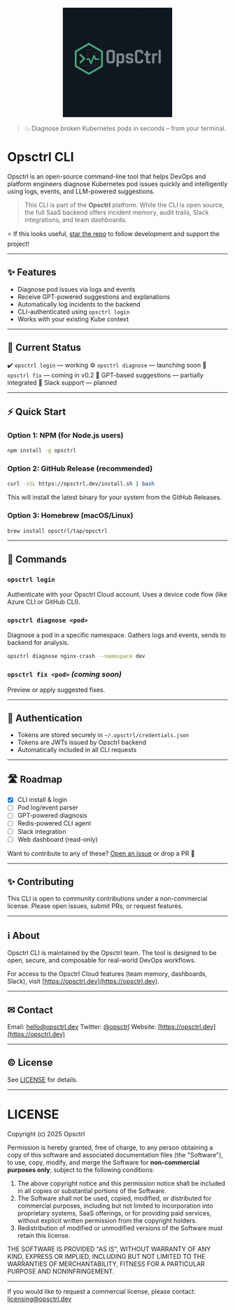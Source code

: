 <p align="center">
  <img src="assets/logo.png" alt="OpsCtrl Logo" width="250" />
</p>

> 💥 Diagnose broken Kubernetes pods in seconds – from your terminal.

# Opsctrl CLI

Opsctrl is an open-source command-line tool that helps DevOps and platform engineers diagnose Kubernetes pod issues quickly and intelligently using logs, events, and LLM-powered suggestions.

> This CLI is part of the **Opsctrl** platform. While the CLI is open source, the full SaaS backend offers incident memory, audit trails, Slack integrations, and team dashboards.

⭐ If this looks useful, [star the repo](https://github.com/Hillyon-Labs/opsctrl_cli) to follow development and support the project!

---

## ✨ Features

* Diagnose pod issues via logs and events
* Receive GPT-powered suggestions and explanations
* Automatically log incidents to the backend
* CLI-authenticated using `opsctrl login`
* Works with your existing Kube context

---

## 🧪 Current Status

✔️ `opsctrl login` — working
⚙️ `opsctrl diagnose` — launching soon
🚧 `opsctrl fix` — coming in v0.2
🧠 GPT-based suggestions — partially integrated
📡 Slack support — planned

---

## ⚡ Quick Start

### Option 1: NPM (for Node.js users)

```bash
npm install -g opsctrl
```

### Option 2: GitHub Release (recommended)

```bash
curl -sSL https://opsctrl.dev/install.sh | bash
```

This will install the latest binary for your system from the GitHub Releases.

### Option 3: Homebrew (macOS/Linux)

```bash
brew install opsctrl/tap/opsctrl
```

---

## 🚀 Commands

### `opsctrl login`

Authenticate with your Opsctrl Cloud account. Uses a device code flow (like Azure CLI or GitHub CLI).

### `opsctrl diagnose <pod>`

Diagnose a pod in a specific namespace. Gathers logs and events, sends to backend for analysis.

```bash
opsctrl diagnose nginx-crash --namespace dev
```

### `opsctrl fix <pod>` *(coming soon)*

Preview or apply suggested fixes.

---

## 🔐 Authentication

* Tokens are stored securely in `~/.opsctrl/credentials.json`
* Tokens are JWTs issued by Opsctrl backend
* Automatically included in all CLI requests

---

## 🛣 Roadmap

* [x] CLI install & login
* [ ] Pod log/event parser
* [ ] GPT-powered diagnosis
* [ ] Redis-powered CLI agent
* [ ] Slack integration
* [ ] Web dashboard (read-only)

Want to contribute to any of these? [Open an issue](https://github.com/Hillyon-Labs/opsctrl_cli/issues) or drop a PR 🙌

---

## ✨ Contributing

This CLI is open to community contributions under a non-commercial license. Please open issues, submit PRs, or request features.

---

## ℹ About

Opsctrl CLI is maintained by the Opsctrl team. The tool is designed to be open, secure, and composable for real-world DevOps workflows.

For access to the Opsctrl Cloud features (team memory, dashboards, Slack), visit [https://opsctrl.dev](https://opsctrl.dev).

---

## ✉ Contact

Email: [hello@opsctrl.dev](mailto:hello@opsctrl.dev)
Twitter: [@opsctrl](https://twitter.com/opsctrl)
Website: [https://opsctrl.dev](https://opsctrl.dev)

---

## © License

See [LICENSE](./LICENSE) for details.

---

# LICENSE

Copyright (c) 2025 Opsctrl

Permission is hereby granted, free of charge, to any person obtaining a copy of this software and associated documentation files (the "Software"), to use, copy, modify, and merge the Software for **non-commercial purposes only**, subject to the following conditions:

1. The above copyright notice and this permission notice shall be included in all copies or substantial portions of the Software.
2. The Software shall not be used, copied, modified, or distributed for commercial purposes, including but not limited to incorporation into proprietary systems, SaaS offerings, or for providing paid services, without explicit written permission from the copyright holders.
3. Redistribution of modified or unmodified versions of the Software must retain this license.

THE SOFTWARE IS PROVIDED "AS IS", WITHOUT WARRANTY OF ANY KIND, EXPRESS OR IMPLIED, INCLUDING BUT NOT LIMITED TO THE WARRANTIES OF MERCHANTABILITY, FITNESS FOR A PARTICULAR PURPOSE AND NONINFRINGEMENT.

---

If you would like to request a commercial license, please contact: [licensing@opsctrl.dev](mailto:licensing@opsctrl.dev)
